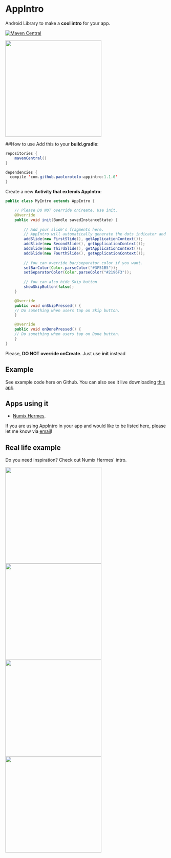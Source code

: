 # AppIntro
Android Library to make a **cool intro** for your app.

[![Maven Central](https://img.shields.io/badge/maven%20central-appintro-green.svg)](http://search.maven.org/#artifactdetails%7Ccom.github.paolorotolo%7Cappintro%7C1.0.0%7C)

<img src="https://github.com/PaoloRotolo/AppIntro/blob/master/art/intro.png" width="300">

##How to use
Add this to your **build.gradle**:
```java
repositories {
    mavenCentral()
}

dependencies {
  compile 'com.github.paolorotolo:appintro:1.1.0'
}
```

Create a new **Activity that extends AppIntro**:

```java
public class MyIntro extends AppIntro {

    // Please DO NOT override onCreate. Use init.
    @Override
    public void init(Bundle savedInstanceState) {
    
        // Add your slide's fragments here.
        // AppIntro will automatically generate the dots indicator and buttons.
        addSlide(new FirstSlide(), getApplicationContext());
        addSlide(new SecondSlide(), getApplicationContext());
        addSlide(new ThirdSlide(), getApplicationContext());
        addSlide(new FourthSlide(), getApplicationContext());
        
        // You can override bar/separator color if you want.
        setBarColor(Color.parseColor("#3F51B5"));
        setSeparatorColor(Color.parseColor("#2196F3"));
        
        // You can also hide Skip button
        showSkipButton(false);
    }

    @Override
    public void onSkipPressed() {
    // Do something when users tap on Skip button.
    }

    @Override
    public void onDonePressed() {
    // Do something when users tap on Done button.
    }
}
```

Please, **DO NOT override onCreate**. Just use **init** instead

## Example
See example code here on Github. You can also see it live downloading [this apk](https://github.com/PaoloRotolo/AppIntro/raw/master/AppIntroExample/app/app-release.apk).

## Apps using it
 * [Numix Hermes](https://play.google.com/store/apps/details?id=org.numixproject.hermes).

If you are using AppIntro in your app and would like to be listed here, please let me know via [email](mailto:paolorotolo@ubuntu.com)! 

## Real life example
Do you need inspiration? Check out Numix Hermes' intro.


<img src="https://github.com/PaoloRotolo/AppIntro/blob/master/art/Screenshot_2015-06-03-12-41-59.png" width="300">
<img src="https://github.com/PaoloRotolo/AppIntro/blob/master/art/Screenshot_2015-06-03-12-42-02.png" width="300">
<img src="https://github.com/PaoloRotolo/AppIntro/blob/master/art/Screenshot_2015-06-03-12-42-07.png" width="300">
<img src="https://github.com/PaoloRotolo/AppIntro/blob/master/art/Screenshot_2015-06-03-12-42-10.png" width="300">
